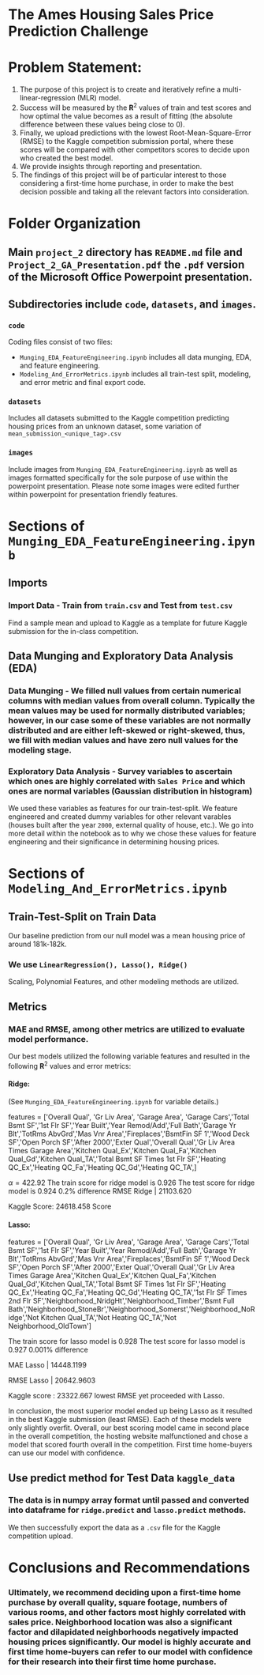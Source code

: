 # The Ames Housing Sales Price Prediction Challenge

# Problem Statement: 

1. The purpose of this project is to create and iteratively refine a multi-linear-regression (MLR) model.
1. Success will be measured by the $\textbf{R}^2$ values of train and test scores and how optimal the value becomes as a result of fitting (the absolute difference between these values being close to $0$). 
1. Finally, we upload predictions with the lowest Root-Mean-Square-Error (RMSE) to the Kaggle competition submission portal, where these scores will be compared with other competitors scores to decide upon who created the best model. 
1. We provide insights through reporting and presentation.
1. The findings of this project will be of particular interest to those considering a first-time home purchase, in order to make the best decision possible and taking all the relevant factors into consideration.

# Folder Organization

## Main `project_2` directory has `README.md` file and `Project_2_GA_Presentation.pdf` the `.pdf` version of the Microsoft Office Powerpoint presentation. 

## Subdirectories include `code`, `datasets`, and `images`. 

### `code`

Coding files consist of two files: 
- `Munging_EDA_FeatureEngineering.ipynb` includes all data munging, EDA, and feature engineering.
- `Modeling_And_ErrorMetrics.ipynb` includes all train-test split, modeling, and error metric and final export code. 

### `datasets`

Includes all datasets submitted to the Kaggle competition predicting housing prices from an unknown dataset, some variation of `mean_submission_<unique_tag>.csv`

### `images`

Include images from `Munging_EDA_FeatureEngineering.ipynb` as well as images formatted specifically for the sole purpose of use within the powerpoint presentation. Please note some images were edited further within powerpoint for presentation friendly features.  

# Sections of `Munging_EDA_FeatureEngineering.ipynb`

## Imports

### Import Data - Train from `train.csv` and Test from `test.csv`

Find a sample mean and upload to Kaggle as a template for future Kaggle submission for the in-class competition.

## Data Munging and Exploratory Data Analysis (EDA) 

### Data Munging - We filled null values from certain numerical columns with median values from overall column. Typically the mean values may be used for normally distributed variables; however, in our case some of these variables are not normally distributed and are either left-skewed or right-skewed, thus, we fill with median values and have zero null values for the modeling stage.  

### Exploratory Data Analysis - Survey variables to ascertain which ones are highly correlated with `Sales Price` and which ones are normal variables (Gaussian distribution in histogram)

We used these variables as features for our train-test-split. We feature engineered and created dummy variables for other relevant varables (houses built after the year `2000`, external quality of house, etc.). We go into more detail within the notebook as to why we chose these values for feature engineering and their significance in determining housing prices. 

# Sections of `Modeling_And_ErrorMetrics.ipynb`

## Train-Test-Split on Train Data

Our baseline prediction from our null model was a mean housing price of around $181\text{k-}182\text{k}.$

### We use `LinearRegression(), Lasso(), Ridge()`

Scaling, Polynomial Features, and other modeling methods are utilized. 

## Metrics

### MAE and RMSE, among other metrics are utilized to evaluate model performance. 

Our best models utilized the following variable features and resulted in the following $\textbf{R}^2$ values and error metrics:

#### Ridge: 

(See `Munging_EDA_FeatureEngineering.ipynb` for variable details.)

features = ['Overall Qual', 'Gr Liv Area', 'Garage Area', 'Garage Cars','Total Bsmt SF','1st Flr SF','Year Built','Year Remod/Add','Full Bath','Garage Yr Blt','TotRms AbvGrd','Mas Vnr Area','Fireplaces','BsmtFin SF 1','Wood Deck SF','Open Porch SF','After 2000','Exter Qual','Overall Qual','Gr Liv Area Times Garage Area','Kitchen Qual_Ex','Kitchen Qual_Fa','Kitchen Qual_Gd','Kitchen Qual_TA','Total Bsmt SF Times 1st Flr SF','Heating QC_Ex','Heating QC_Fa','Heating QC_Gd','Heating QC_TA',]

$\alpha = 422.92$
The train score for ridge model is $0.926$
The test score for ridge model is $0.924$
$0.2\%$ difference
RMSE Ridge | $21103.620$

Kaggle Score: $24618.458$ Score

#### Lasso: 

features = ['Overall Qual', 'Gr Liv Area', 'Garage Area', 'Garage Cars','Total Bsmt SF','1st Flr SF','Year Built','Year Remod/Add','Full Bath','Garage Yr Blt','TotRms AbvGrd','Mas Vnr Area','Fireplaces','BsmtFin SF 1','Wood Deck SF','Open Porch SF','After 2000','Exter Qual','Overall Qual','Gr Liv Area Times Garage Area','Kitchen Qual_Ex','Kitchen Qual_Fa','Kitchen Qual_Gd','Kitchen Qual_TA','Total Bsmt SF Times 1st Flr SF','Heating QC_Ex','Heating QC_Fa','Heating QC_Gd','Heating QC_TA','1st Flr SF Times 2nd Flr SF','Neighborhood_NridgHt','Neighborhood_Timber','Bsmt Full Bath','Neighborhood_StoneBr','Neighborhood_Somerst','Neighborhood_NoRidge','Not Kitchen Qual_TA','Not Heating QC_TA','Not Neighborhood_OldTown']

The train score for lasso model is $0.928$
The test score for lasso model is $0.927$
$0.001\%$ difference

MAE Lasso | $14448.1199$

RMSE Lasso | $20642.9603$

Kaggle score : $23322.667$ lowest RMSE yet proceeded with Lasso.

In conclusion, the most superior model ended up being Lasso as it resulted in the best Kaggle submission (least RMSE). Each of these models were only slightly overfit. Overall, our best scoring model came in second place in the overall competition, the hosting website malfunctioned and chose a model that scored fourth overall in the competition. First time home-buyers can use our model with confidence. 

## Use predict method for Test Data `kaggle_data`

### The data is in numpy array format until passed and converted into dataframe for `ridge.predict` and `lasso.predict` methods.

We then successfully export the data as a `.csv` file for the Kaggle competition upload.

# Conclusions and Recommendations 

### Ultimately, we recommend deciding upon a first-time home purchase by overall quality, square footage, numbers of various rooms, and other factors most highly correlated with sales price. Neighborhood location was also a significant factor and dilapidated neighborhoods negatively impacted housing prices significantly. Our model is highly accurate and first time home-buyers can refer to our model with confidence for their research into their first time home purchase.

